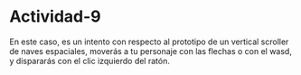 # Actividad-9
En este caso, es un intento con respecto al prototipo de un vertical scroller de naves espaciales, moverás a tu personaje con las flechas o con el wasd, y dispararás con el clic izquierdo del ratón.
